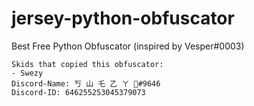 # jersey-python-obfuscator
Best Free Python Obfuscator (inspired by Vesper#0003)


```
Skids that copied this obfuscator:
- Swezy
Discord-Name: 丂 山 乇 乙 ㄚ 🌺#9646
Discord-ID: 646255253045379073
```
